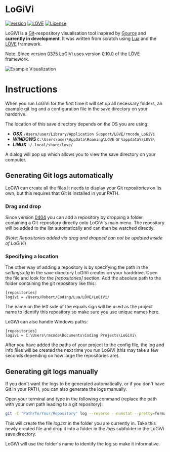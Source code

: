 # LoGiVi

[![Version](https://img.shields.io/badge/Version-0432-blue.svg)](https://github.com/rm-code/logivi/releases/latest)
[![LOVE](https://img.shields.io/badge/L%C3%96VE-0.10.1-EA316E.svg)](http://love2d.org/)
[![License](http://img.shields.io/badge/Licence-MIT-brightgreen.svg)](LICENSE.md)

LoGiVi is a [Git](https://git-scm.com/)-respository visualisation tool inspired by [Gource](http://gource.io/) and __currently in development__. It was written from scratch using [Lua](http://www.lua.org/) and the [LÖVE](https://love2d.org/) framework.

Note: Since version [0375](https://github.com/rm-code/logivi/releases/tag/0375) LoGiVi uses version [0.10.0](https://love2d.org/wiki/0.10.0) of the LÖVE framework.

![Example Visualization](https://cloud.githubusercontent.com/assets/11627131/13007242/29da1fd0-d18f-11e5-9615-96cf0e4c2b3d.gif)

# Instructions
When you run LoGiVi for the first time it will set up all necessary folders, an example git log and a configuration file in the save directory on your harddrive.

The location of this save directory depends on the OS you are using:

- ***OSX*** ```/Users/user/Library/Application Support/LOVE/rmcode_LoGiVi```
- ***WINDOWS*** ```C:\Users\user\AppData\Roaming\LOVE``` or ```%appdata%\LOVE\```
- ***LINUX*** ```~/.local/share/love/```

A dialog will pop up which allows you to view the save directory on your computer.

## Generating Git logs automatically
LoGiVi can create all the files it needs to display your Git repositories on its own, but this requires that Git is installed in your PATH.

### Drag and drop
Since version [0404](https://github.com/rm-code/logivi/releases/tag/0404) you can add a repository by dropping a folder containing a Git-repository directly onto LoGiVi's main menu. The repository will be added to the list automatically and can then be watched directly.

(_Note: Repositories added via drag and dropped can not be updated inside of LoGiVi_)

### Specifying a location
The other way of adding a repository is by specifying the path in the _settings.cfg_ in the save directory LoGiVi creates on your harddrive. Open the file and look for the _[repositories]_ section. Add the absolute path to the folder containing the git repository like this:

```
[repositories]
logivi = /Users/Robert/Coding/Lua/LÖVE/LoGiVi/
```
The name on the left side of the equals sign will be used as the project name to identify this repository so make sure you use unique names here.

LoGiVi can also handle Windows paths:

```
[repositories]
logivi = C:\Users\rmcode\Documents\Coding Projects\LoGiVi\
```
After you have added the paths of your project to the config file, the log and info files will be created the next time you run LoGiVi (this may take a few seconds depending on how large the repositories are).

## Generating git logs manually
If you don't want the logs to be generated automatically, or if you don't have Git in your PATH, you can also generate the logs manually.

Open your terminal and type in the following command (replace the path with your own path leading to a git repository):

```bash
git -C "Path/To/Your/Repository" log --reverse --numstat --pretty=format:"info: %an|%ae|%ct" --name-status --no-merges > log.txt
```
This will create the file _log.txt_ in the folder you are currently in. Take this newly created file and drop it into a folder in the _logs_ subfolder in the LoGiVi save directory.

LoGiVi will use the folder's name to identify the log so make it informative.
